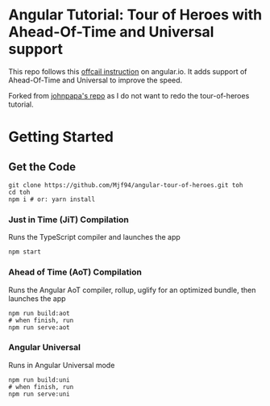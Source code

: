 

# Angular Tutorial: Tour of Heroes with Ahead-Of-Time and Universal support

This repo follows this [offcail instruction](https://angular.io/docs/ts/latest/guide/universal.html#!#serve-aot) on angular.io. It adds support of Ahead-Of-Time and Universal to improve the speed. 

Forked from [johnpapa's repo](https://github.com/johnpapa/angular-tour-of-heroes.git) as I do not want to redo the tour-of-heroes tutorial.

# Getting Started
## Get the Code
```
git clone https://github.com/Mjf94/angular-tour-of-heroes.git toh
cd toh
npm i # or: yarn install
```

### Just in Time (JiT) Compilation

Runs the TypeScript compiler and launches the app

```
npm start
```

### Ahead of Time (AoT) Compilation 

Runs the Angular AoT compiler, rollup, uglify for an optimized bundle, then launches the app

```
npm run build:aot 
# when finish, run
npm run serve:aot
```

### Angular Universal  

Runs in Angular Universal mode

```
npm run build:uni 
# when finish, run
npm run serve:uni
```



